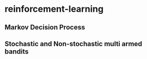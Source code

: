 # reinforcement-learning
## Markov Decision Process
## Stochastic and Non-stochastic multi armed bandits
